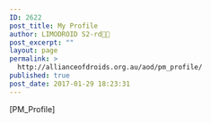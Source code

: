 ```yaml
---
ID: 2622
post_title: My Profile
author: LIMODROID S2-rd🔭🔬
post_excerpt: ""
layout: page
permalink: >
  http://allianceofdroids.org.au/aod/pm_profile/
published: true
post_date: 2017-01-29 18:23:31
---
```

[PM_Profile]